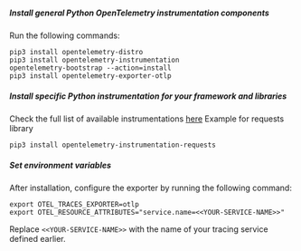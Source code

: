 ##### Install general Python OpenTelemetry instrumentation components

Run the following commands:

```shell
pip3 install opentelemetry-distro
pip3 install opentelemetry-instrumentation
opentelemetry-bootstrap --action=install
pip3 install opentelemetry-exporter-otlp
```

##### Install specific Python instrumentation for your framework and libraries

Check the full list of available instrumentations [here](https://opentelemetry.io/ecosystem/registry/?language=python&component=instrumentation)
Example for requests library
```shell
pip3 install opentelemetry-instrumentation-requests
```

##### Set environment variables 

After installation, configure the exporter by running the following command:

```shell 
export OTEL_TRACES_EXPORTER=otlp
export OTEL_RESOURCE_ATTRIBUTES="service.name=<<YOUR-SERVICE-NAME>>"
```

Replace `<<YOUR-SERVICE-NAME>>` with the name of your tracing service defined earlier.
